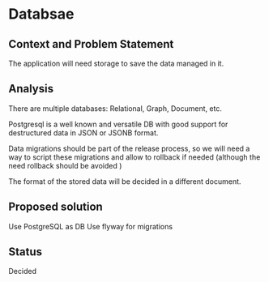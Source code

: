 # Databsae

## Context and Problem Statement

The application will need storage to save the data managed in it.

## Analysis

There are multiple databases: Relational, Graph, Document, etc.

Postgresql is a well known and versatile DB with good support for destructured
data in JSON or JSONB format.

Data migrations should be part of the release process, so we will need a way to script
these migrations and allow to rollback if needed (although the need rollback should be avoided )

The format of the stored data will be decided in a different document.

## Proposed solution

Use PostgreSQL as DB
Use flyway for migrations

## Status

Decided
